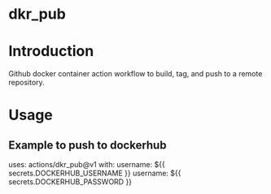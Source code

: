 # dkr_pub

# Introduction

Github docker container action workflow to build, tag, and push to a remote repository.

# Usage

## Example to push to dockerhub
uses: actions/dkr_pub@v1
with:
    username: ${{ secrets.DOCKERHUB_USERNAME }}
    username: ${{ secrets.DOCKERHUB_PASSWORD }}
